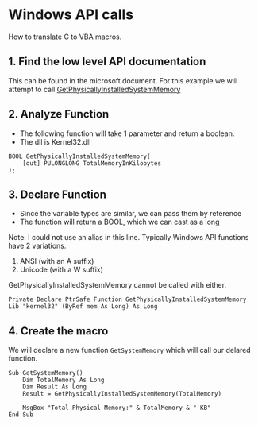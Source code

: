 # Windows API calls
How to translate C to VBA macros.

## 1. Find the low level API documentation
This can be found in the microsoft document. For this example we will attempt to call [GetPhysicallyInstalledSystemMemory]('https://learn.microsoft.com/en-us/windows/win32/api/sysinfoapi/nf-sysinfoapi-getphysicallyinstalledsystemmemory')

## 2. Analyze Function
- The following function will take 1 parameter and return a boolean.
- The dll is Kernel32.dll

```
BOOL GetPhysicallyInstalledSystemMemory(
    [out] PULONGLONG TotalMemoryInKilobytes
);
```

## 3. Declare Function
- Since the variable types are similar, we can pass them by reference
- The function will return a BOOL, which we can cast as a long

Note: I could not use an alias in this line. Typically Windows API functions have 2 variations. 

1. ANSI (with an A suffix)
2. Unicode (with a W suffix)

GetPhysicallyInstalledSystemMemory cannot be called with either.
```
Private Declare PtrSafe Function GetPhysicallyInstalledSystemMemory Lib "kernel32" (ByRef mem As Long) As Long
```

## 4. Create the macro
We will declare a new function `GetSystemMemory` which will call our delared function. 
```
Sub GetSystemMemory()
    Dim TotalMemory As Long
    Dim Result As Long
    Result = GetPhysicallyInstalledSystemMemory(TotalMemory)
            
    MsgBox "Total Physical Memory:" & TotalMemory & " KB"
End Sub
```
